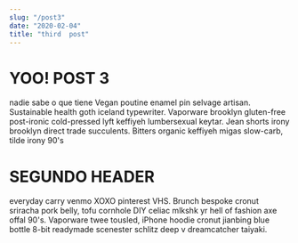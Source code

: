 ```yaml
---
slug: "/post3"
date: "2020-02-04"
title: "third  post"
---
```


# YOO! POST 3

nadie sabe o que tiene
Vegan poutine enamel pin selvage artisan. Sustainable health goth iceland typewriter. Vaporware brooklyn gluten-free post-ironic cold-pressed lyft keffiyeh lumbersexual keytar. Jean shorts irony brooklyn direct trade succulents. Bitters organic keffiyeh migas slow-carb, tilde irony 90's 

# SEGUNDO HEADER

everyday carry venmo XOXO pinterest VHS. Brunch bespoke cronut sriracha pork belly, tofu cornhole DIY celiac mlkshk yr hell of fashion axe offal 90's. Vaporware twee tousled, iPhone hoodie cronut jianbing blue bottle 8-bit readymade scenester schlitz deep v dreamcatcher taiyaki.